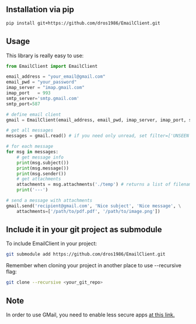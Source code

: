 ## Installation via pip
```bash
pip install git+https://github.com/dros1986/EmailClient.git
```

## Usage
This library is really easy to use:

```python
from EmailClient import EmailClient

email_address = "your_email@gmail.com"
email_pwd = "your_password"
imap_server = "imap.gmail.com"
imap_port   = 993
smtp_server='smtp.gmail.com'
smtp_port=587

# define email client
gmail = EmailClient(email_address, email_pwd, imap_server, imap_port, smtp_server, smtp_port)

# get all messages
messages = gmail.read() # if you need only unread, set filter=['UNSEEN']

# for each message
for msg in messages:
	# get message info
	print(msg.subject())
	print(msg.message())
	print(msg.sender())
	# get attachments
	attachments = msg.attachments('./temp') # returns a list of filenames
	print('---')

# send a message with attachments
gmail.send('recipient@gmail.com', 'Nice subject', 'Nice message', \
	attachments=['/path/to/pdf.pdf', '/path/to/image.png'])
```

## Include it in your git project as submodule
To include EmailClient in your project:
```bash
git submodule add https://github.com/dros1986/EmailClient.git
```
Remember when cloning your project in another place to use --recursive flag:
```bash
git clone --recursive <your_git_repo>
```

## Note
In order to use GMail, you need to enable less secure apps [at this link.](
https://myaccount.google.com/lesssecureapps)
